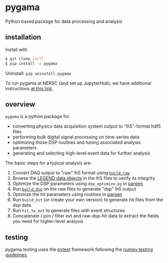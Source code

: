 # pygama
Python based package for data processing and analysis

## installation
Install with
```bash
$ git clone [url]
$ pip install -e pygama
```
Uninstall: `pip uninstall pygama`

To run pygama at NERSC (and set up JupyterHub), we have additional instructions [at this link](https://github.com/legend-exp/legend/wiki/Computing-Resources-at-NERSC#configuring-jupyter--nersc).

## overview

`pygama` is a python package for:
* converting physics data acquisition system output to "lh5"-format hdf5 files
* performing bulk digital signal processing on time-series data
* optimizing those DSP routines and tuning associated analysis parameters
* generating and selecting high-level event data for further analysis

The basic steps for a typical analysis are:

1. Convert DAQ output to "raw" lh5 format using [`build_raw`](pygama/raw)
2. Browse the [LEGEND data objects](pygama/lgdo) in the lh5 files to verify its integrity
3. Optimize the DSP parameters using `dsp_optimize.py` in [pargen](pygama/pargen)
4. Run [`build_dsp`](pygama/dsp) on the raw files to generate "dsp" lh5 output
5. Optimize the hit parameters using routines in [pargen](pygama/pargen)
4. Run `build_hit` (or create your own version) to generate hit files from the dsp data
5. Run `hit_to_evt` to generate files with event structures
6. Concatenate / join / filter evt and raw-dsp-hit data to extract the fields you need for higher-level analysis

## testing

pygama testing uses the [pytest](https://pytest.org) framework following the [numpy testing guidelines](https://numpy.org/doc/stable/reference/testing.html#testing-guidelines).
